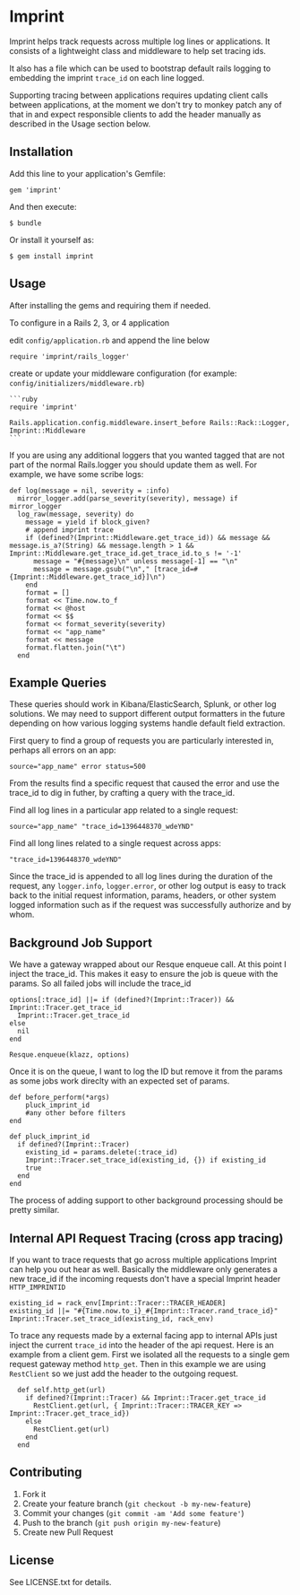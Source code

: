 # Imprint

Imprint helps track requests across multiple log lines or applications. It consists of a lightweight class and middleware to help set tracing ids.

It also has a file which can be used to bootstrap default rails logging to embedding the imprint `trace_id` on each line logged. 

Supporting tracing between applications requires updating client calls between applications, at the moment we don't try to monkey patch any of that in and expect responsible clients to add the header manually as described in the Usage section below.

## Installation

Add this line to your application's Gemfile:

    gem 'imprint'

And then execute:

    $ bundle

Or install it yourself as:

    $ gem install imprint


## Usage

After installing the gems and requiring them if needed.

To configure in a Rails 2, 3, or 4 application

edit `config/application.rb` and append the line below

    require 'imprint/rails_logger'
    
create or update your middleware configuration (for example: `config/initializers/middleware.rb`)

	```ruby
	require 'imprint'
    
    Rails.application.config.middleware.insert_before Rails::Rack::Logger, Imprint::Middleware
	```
	
If you are using any additional loggers that you wanted tagged that are not part of the normal Rails.logger you should update them as well. For example, we have some scribe logs:

    def log(message = nil, severity = :info)
      mirror_logger.add(parse_severity(severity), message) if mirror_logger
      log_raw(message, severity) do
        message = yield if block_given?
        # append imprint trace
        if (defined?(Imprint::Middleware.get_trace_id)) && message && message.is_a?(String) && message.length > 1 && Imprint::Middleware.get_trace_id.get_trace_id.to_s != '-1'
          message = "#{message}\n" unless message[-1] == "\n"
          message = message.gsub("\n"," [trace_id=#{Imprint::Middleware.get_trace_id}]\n")
        end
        format = []
        format << Time.now.to_f
        format << @host
        format << $$
        format << format_severity(severity)
        format << "app_name"
        format << message
        format.flatten.join("\t")
      end

## Example Queries

These queries should work in Kibana/ElasticSearch, Splunk, or other log solutions. We may need to support different output formatters in the future depending on how various logging systems handle default field extraction.

First query to find a group of requests you are particularly interested in, perhaps all errors on an app:

    source="app_name" error status=500

From the results find a specific request that caused the error and use the trace_id to dig in futher, by crafting a query with the trace_id.

Find all log lines in a particular app related to a single request:

    source="app_name" "trace_id=1396448370_wdeYND"

Find all long lines related to a single request across apps:

    "trace_id=1396448370_wdeYND"
    
Since the trace_id is appended to all log lines during the duration of the request, any `logger.info`, `logger.error`, or other log output is easy to track back to the initial request information, params, headers, or other system logged information such as if the request was successfully authorize and by whom.

## Background Job Support

We have a gateway wrapped about our Resque enqueue call. At this point I inject the trace_id. This makes it easy to ensure the job is queue with the params. So all failed jobs will include the trace_id

    options[:trace_id] ||= if (defined?(Imprint::Tracer)) && Imprint::Tracer.get_trace_id
      Imprint::Tracer.get_trace_id
    else
      nil
    end
    
    Resque.enqueue(klazz, options)

Once it is on the queue, I want to log the ID but remove it from the params as some jobs work direclty with an expected set of params.

	def before_perform(*args)
		pluck_imprint_id
		#any other before filters
    end

    def pluck_imprint_id
      if defined?(Imprint::Tracer)
        existing_id = params.delete(:trace_id)
        Imprint::Tracer.set_trace_id(existing_id, {}) if existing_id
        true
      end
    end

The process of adding support to other background processing should be pretty similar.

## Internal API Request Tracing (cross app tracing)

If you want to trace requests that go across multiple applications Imprint can help you out hear as well. Basically the middleware only generates a new trace_id if the incoming requests don't have a special Imprint header `HTTP_IMPRINTID`

    existing_id = rack_env[Imprint::Tracer::TRACER_HEADER]
    existing_id ||= "#{Time.now.to_i}_#{Imprint::Tracer.rand_trace_id}"
    Imprint::Tracer.set_trace_id(existing_id, rack_env)


To trace any requests made by a external facing app to internal APIs just inject the current `trace_id` into the header of the api request. Here is an example from a client gem. First we isolated all the requests to a single gem request gateway method `http_get`. Then in this example we are using `RestClient` so we just add the header to the outgoing request.

      def self.http_get(url)
        if defined?(Imprint::Tracer) && Imprint::Tracer.get_trace_id
          RestClient.get(url, { Imprint::Tracer::TRACER_KEY => Imprint::Tracer.get_trace_id})
        else
          RestClient.get(url)
        end
      end
	

## Contributing

1. Fork it
2. Create your feature branch (`git checkout -b my-new-feature`)
3. Commit your changes (`git commit -am 'Add some feature'`)
4. Push to the branch (`git push origin my-new-feature`)
5. Create new Pull Request

## License 

See LICENSE.txt for details.